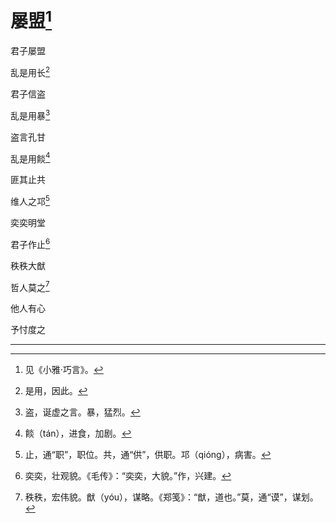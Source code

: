    

# 屡盟[^1]

君子屡盟

乱是用长[^2]

君子信盗

乱是用暴[^3]

盗言孔甘

乱是用餤[^4]

匪其止共

维人之邛[^5]

奕奕明堂

君子作止[^6]

秩秩大猷

哲人莫之[^7]

他人有心

予忖度之

* * *

[^1]: 见《小雅·巧言》。
[^2]: 是用，因此。
[^3]: 盗，诞虚之言。暴，猛烈。
[^4]: 餤（tán），进食，加剧。
[^5]: 止，通“职”，职位。共，通“供”，供职。邛（qióng），病害。
[^6]: 奕奕，壮观貌。《毛传》：“奕奕，大貌。”作，兴建。
[^7]: 秩秩，宏伟貌。猷（yóu），谋略。《郑笺》：“猷，道也。”莫，通“谟”，谋划。